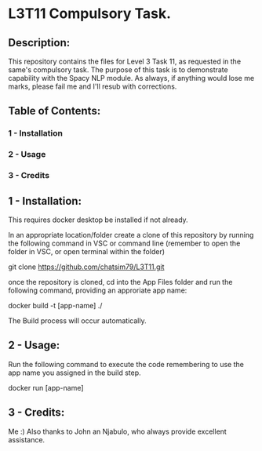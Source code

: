 # L3T11 Compulsory Task.

## Description:

This repository contains the files for Level 3 Task 11, as requested 
in the same's compulsory task. The purpose of this task is to 
demonstrate capability with the Spacy NLP module. As always, if 
anything would lose me marks, please fail me and I'll resub with 
corrections.

## Table of Contents:

### 1 - Installation
### 2 - Usage
### 3 - Credits

## 1 - Installation:

This requires docker desktop be installed if not already.

In an appropriate location/folder create a clone of this repository by 
running the following command in VSC or command line (remember to open 
the folder in VSC, or open terminal within the folder)

git clone https://github.com/chatsim79/L3T11.git

once the repository is cloned, cd into the App Files folder and run the
following command, providing an approriate app name:

docker build -t [app-name] ./ 

The Build process will occur automatically.

## 2 - Usage:

Run the following command to execute the code remembering to use the
app name you assigned in the build step.

docker run [app-name]

## 3 - Credits: 

Me :) Also thanks to John an Njabulo, who always provide excellent
assistance.


